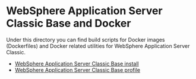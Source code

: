 # WebSphere Application Server Classic Base and Docker

Under this directory you can find build scripts for Docker images (Dockerfiles) and Docker related utilities for WebSphere Application Server Classic. 

* [WebSphere Application Server Classic Base install](install)
* [WebSphere Application Server Classic Base profile](profile)

